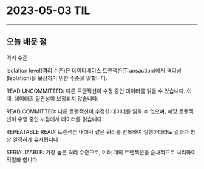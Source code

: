 # 2023-05-03 TIL

---

## 오늘 배운 점

격리 수준

Isolation level(격리 수준)은 데이터베이스 트랜잭션(Transaction)에서 격리성(Isolation)을 보장하기 위한 수준을 말합니다.


READ UNCOMMITTED: 다른 트랜잭션이 수정 중인 데이터를 읽을 수 있습니다. 이 때, 데이터의 일관성이 보장되지 않습니다.


READ COMMITTED: 다른 트랜잭션이 수정한 데이터를 읽을 수 없으며, 해당 트랜잭션이 수행 중인 시점에서 데이터를 읽습니다.


REPEATABLE READ: 트랜잭션 내에서 같은 쿼리를 반복하여 실행하더라도 결과가 항상 일정하게 유지됩니다.


SERIALIZABLE: 가장 높은 격리 수준으로, 여러 개의 트랜잭션을 순차적으로 처리하여 직렬화 합니다.
